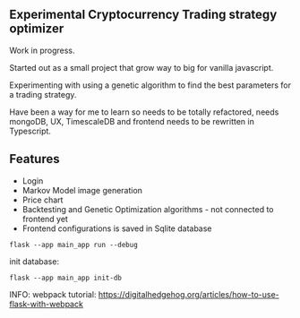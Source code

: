## Experimental Cryptocurrency Trading strategy optimizer

Work in progress.

Started out as a small project that grow way to big for vanilla javascript.

Experimenting with using a genetic algorithm to find the best parameters for a trading strategy.

Have been a way for me to learn so needs to be totally refactored, needs mongoDB, UX, TimescaleDB and frontend needs to be rewritten in Typescript.

## Features

- Login
- Markov Model image generation
- Price chart
- Backtesting and Genetic Optimization algorithms - not connected to frontend yet
- Frontend configurations is saved in Sqlite database

```
flask --app main_app run --debug

```

init database:

```
flask --app main_app init-db
```

INFO:
webpack tutorial:
https://digitalhedgehog.org/articles/how-to-use-flask-with-webpack
